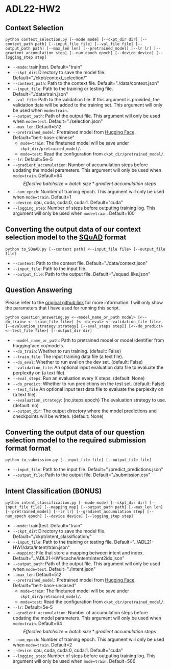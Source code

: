 # ADL22-HW2

## Context Selection
```shell
python context_selection.py [--mode mode] [--ckpt_dir dir] [--context_path path] [--input_file file] [--val_file file] [--output_path path] [--max_len len] [--pretrained_model] [--lr lr] [--gradient_accumulation step] [--num_epoch epoch] [--device device] [--logging_step step]
```
- `--mode`: train|test. Default="train"
- `--ckpt_dir`: Directory to save the model file. Default="./ckpt/context_selection/"
- `--context_path`: Path to the context file. Default="./data/context.json"
- `--input_file`: Path to the training or testing file. Default="./data/train.json"
- `--val_file`: Path to the validation file. If this argument is provided, the validation data will be added to the training set. This argument will only be used when `mode=train`.
- `--output_path`: Path of the output file. This argument will only be used when `mode=test`. Default="./selection.json"
- `--max_len`: Default=512
- `--pretrained_model`: Pretrained model from [Hugging Face](https://huggingface.co/models). Default="bert-base-chinese"
    - `mode=train`: The finetuned model will be save under `ckpt_dir/pretrained_model/`. 
    - `mode=test`: Read the configuration from `ckpt_dir/pretrained_model/`.
- `--lr`: Default=5e-5
- `--gradient_accumulation`: Number of accumulation steps before updating the model parameters. This argument will only be used when `mode=train`. Default=64 $$Effective\ batch size = batch\ size * gradient\ accumulation\ steps$$
- `--num_epoch`: Number of training epoch. This argument will only be used when `mode=train`. Default=1
- `--device`: cpu, cuda, cuda:0, cuda:1. Default="cuda"
- `--logging_step`: Number of steps before outputing training log. This argument will only be used when `mode=train`. Default=100

## Converting the output data of our context selection model to the [SQuAD](https://huggingface.co/datasets/squad) format
```shell
python to_SQuAD.py [--context path] <--input_file file> [--output_file file]
```
- `--context`: Path to the context file. Default="./data/context.json"
- `--input_file`: Path to the input file. 
- `--output_file`: Path to the output file. Default="./squad_like.json"

## Question Answering
Please refer to the [original github link](https://github.com/huggingface/transformers/tree/main/examples/pytorch/question-answering) for more information. I will only show the parameters that I have used for running this script.
```shell
python question_answering.py <--model_name_or_path model> [<--do_train> <--train_file file>] [<--do_eval> <--validation_file file> [--evaluation_strategy strategy] [--eval_steps step]] [<--do_predict> <--test_file file>] [--output_dir dir] 
```
- `--model_name_or_path`: Path to pretrained model or model identifier from huggingface.co/models.
- `--do_train`: Whether to run training. (default: False)
- `--train_file`: The input training data file (a text file).
- `--do_eval`: Whether to run eval on the dev set. (default: False)
- `--validation_file`: An optional input evaluation data file to evaluate the perplexity on (a text file).
- `--eval_steps`: Run an evaluation every X steps. (default: None)
- `--do_predict`: Whether to run predictions on the test set. (default: False)
- `--test_file` An optional input test data file to evaluate the perplexity on (a text file).
- `--evaluation_strategy`: {no,steps,epoch} The evaluation strategy to use. (default: no)
- `--output_dir`: The output directory where the model predictions and checkpoints will be written. (default: None)

## Converting the output data of our question selection model to the required submission format format
```shell
python to_submission.py [--input_file file] [--output_file file]
```
- `--input_file`: Path to the input file. Default="./predict_predictions.json"
- `--output_file`: Path to the output file. Default="./submission.csv"


## Intent Classification (BONUS)
```
python intent_classification.py [--mode mode] [--ckpt_dir dir] [--input_file file] [--mapping map] [--output_path path] [--max_len len] [--pretrained_model] [--lr lr] [--gradient_accumulation step] [--num_epoch epoch] [--device device] [--logging_step step]
```
- `--mode`: train|test. Default="train"
- `--ckpt_dir`: Directory to save the model file. Default="./ckpt/intent_classification/"
- `--input_file`: Path to the training or testing file. Default="../ADL21-HW1/data/intent/train.json"
- `--mapping`: File that store a mapping between intent and index. Default="../ADL21-HW1/cache/intent/intent2idx.json"
- `--output_path`: Path of the output file. This argument will only be used when `mode=test`. Default="./intent.json"
- `--max_len`: Default=512
- `--pretrained_model`: Pretrained model from [Hugging Face](https://huggingface.co/models). Default="bert-base-uncased"
    - `mode=train`: The finetuned model will be save under `ckpt_dir/pretrained_model/`. 
    - `mode=test`: Read the configuration from `ckpt_dir/pretrained_model/`.
- `--lr`: Default=5e-5
- `--gradient_accumulation`: Number of accumulation steps before updating the model parameters. This argument will only be used when `mode=train`. Default=64 $$Effective\ batch size = batch\ size * gradient\ accumulation\ steps$$
- `--num_epoch`: Number of training epoch. This argument will only be used when `mode=train`. Default=2
- `--device`: cpu, cuda, cuda:0, cuda:1. Default="cuda"
- `--logging_step`: Number of steps before outputing training log. This argument will only be used when `mode=train`. Default=500
